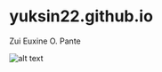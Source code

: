 # yuksin22.github.io
Zui Euxine O. Pante



![alt text](https://i.pinimg.com/564x/b1/76/7c/b1767c273c7e0d107d359d9e2770b437.jpg)
